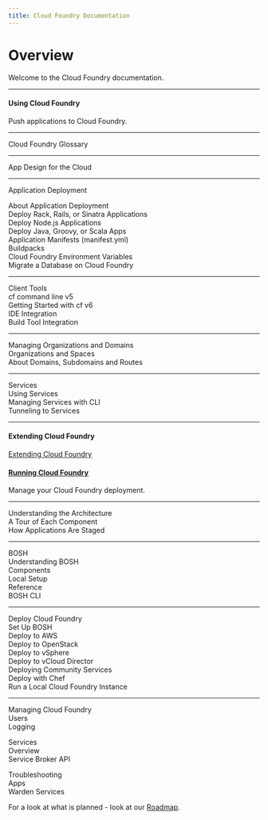 ```yaml
---
title: Cloud Foundry Documentation
---
```

<h1>Overview</h1>
Welcome to the Cloud Foundry documentation.
<hr />

<div class="column-left">
  <div class="column-title">
      <h4>Using Cloud Foundry</h4>
  </div>
  <p>Push applications to Cloud Foundry.</p>

  <hr>
  <p>Cloud Foundry Glossary</p>

  <hr>
  <p>App Design for the Cloud</p>

  <hr>
  <p>Application Deployment<br>

  About Application Deployment<br>
  Deploy Rack, Rails, or Sinatra Applications<br>
  Deploy Node.js Applications<br>
  Deploy Java, Groovy, or Scala Apps<br>
  Application Manifests (manifest.yml)<br>
  Buildpacks<br>
  Cloud Foundry Environment Variables</br>
  Migrate a Database on Cloud Foundry</br>

  </p>
  <hr>

  <p>Client Tools<br>
  cf command line v5<br>
  Getting Started with cf v6<br>
  IDE Integration<br>
  Build Tool Integration
  </p>

  <hr>
  <p>Managing Organizations and Domains<br>
  Organizations and Spaces<br>
  About Domains, Subdomains and Routes<br>


  <hr>
  <p>Services<br>
  Using Services</br>
  Managing Services with CLI</br>
  Tunneling to Services
  </p>

  <hr>

</div>

<div class="column-middle">
  <div class="column-title">
    <h4>Extending Cloud Foundry</h4>
  </div>
  <p>
    <a href="extending/index.html">Extending Cloud Foundry</a>
  </p>
</div>


<div class="column-right">
  <div class="column-title">
    <a href="docs/running/index.html">
      <h4>Running Cloud Foundry</h4>
    </a>
  </div>
  <p>Manage your Cloud Foundry deployment.</p>

  <hr>

  <p>
  Understanding the Architecture<br>
  A Tour of Each Component<br>
  How Applications Are Staged</p>

  <hr>

  <p>BOSH<br>
  Understanding BOSH<br>
  Components<br>
  Local Setup<br>
  Reference<br>
  BOSH CLI<br>

  </p>

  <hr>

  <p>
  Deploy Cloud Foundry<br>
  Set Up BOSH<br>
  Deploy to AWS<br>
  Deploy to OpenStack<br>
  Deploy to vSphere<br>
  Deploy to vCloud Director<br>
  Deploying Community Services<br>
  Deploy with Chef<br>
  Run a Local Cloud Foundry Instance
  </p>

  <hr>

  <p>
  Managing Cloud Foundry<br>
  Users<br>
  Logging
  </p>

  <p>
  Services<br>
  Overview<br>
  Service Broker API<br>

  </p>

  <p>
  Troubleshooting<br>
  Apps<br>
  Warden Services
  </p>

</div>

For a look at what is planned - look at our [Roadmap](docs/roadmap.html).

